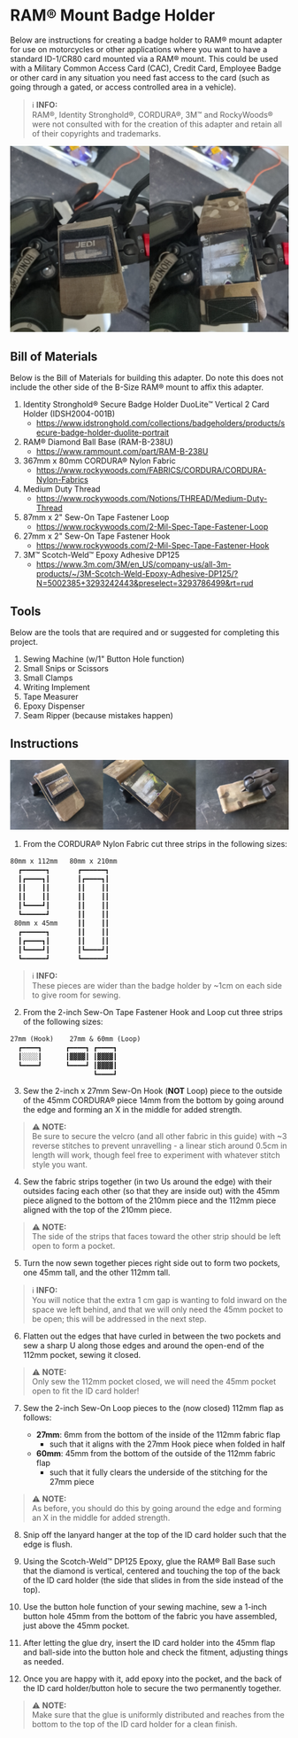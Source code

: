 # RAM® Mount Badge Holder
Below are instructions for creating a badge holder to RAM® mount adapter for use on motorcycles or other applications where you want to have a standard ID-1/CR80 card mounted via a RAM® mount.  This could be used with a Military Common Access Card (CAC), Credit Card, Employee Badge or other card in any situation you need fast access to the card (such as going through a gated, or access controlled area in a vehicle).

> ℹ️ **INFO:** <br/>
> RAM®, Identity Stronghold®, CORDURA®, 3M™ and RockyWoods® were not consulted with for the creation of this adapter and retain all of their copyrights and trademarks.

![Side-by-side-picture of the RAM® ID card holder closed and open on a Honda Grom](images/on-bike.jpg)

## Bill of Materials

Below is the Bill of Materials for building this adapter.  Do note this does not include the other side of the B-Size RAM® mount to affix this adapter.

1. Identity Stronghold® Secure Badge Holder DuoLite™ Vertical 2 Card Holder (IDSH2004-001B)
   - https://www.idstronghold.com/collections/badgeholders/products/secure-badge-holder-duolite-portrait
2. RAM® Diamond Ball Base (RAM-B-238U)
   - https://www.rammount.com/part/RAM-B-238U
3. 367mm x 80mm CORDURA® Nylon Fabric
   - https://www.rockywoods.com/FABRICS/CORDURA/CORDURA-Nylon-Fabrics
4. Medium Duty Thread
   - https://www.rockywoods.com/Notions/THREAD/Medium-Duty-Thread
5. 87mm x 2" Sew-On Tape Fastener Loop
   - https://www.rockywoods.com/2-Mil-Spec-Tape-Fastener-Loop
6. 27mm x 2" Sew-On Tape Fastener Hook
   - https://www.rockywoods.com/2-Mil-Spec-Tape-Fastener-Hook
7. 3M™ Scotch-Weld™ Epoxy Adhesive DP125
   - https://www.3m.com/3M/en_US/company-us/all-3m-products/~/3M-Scotch-Weld-Epoxy-Adhesive-DP125/?N=5002385+3293242443&preselect=3293786499&rt=rud

## Tools

Below are the tools that are required and or suggested for completing this project.

1. Sewing Machine (w/1" Button Hole function)
2. Small Snips or Scissors
3. Small Clamps
4. Writing Implement
5. Tape Measurer
6. Epoxy Dispenser
7. Seam Ripper (because mistakes happen)

## Instructions

![Side-by-side-picture of the RAM® ID card holder front, open, and back on a table](images/on-table.jpg)

1. From the CORDURA® Nylon Fabric cut three strips in the following sizes:

```
80mm x 112mm   80mm x 210mm
  ┏━━━━━━┓       ┏━━━━━━┓
  ┃┏━━━━┓┃       ┃┏━━━━┓┃
  ┃┃    ┃┃       ┃┃    ┃┃
  ┃┃    ┃┃       ┃┃    ┃┃
  ┃┗━━━━┛┃       ┃┃    ┃┃
  ┗━━━━━━┛       ┃┃    ┃┃
 80mm x 45mm     ┃┃    ┃┃
  ┏━━━━━━┓       ┃┃    ┃┃
  ┃┏━━━━┓┃       ┃┃    ┃┃
  ┃┗━━━━┛┃       ┃┗━━━━┛┃
  ┗━━━━━━┛       ┗━━━━━━┛
```

> ℹ️ **INFO:** <br/>
> These pieces are wider than the badge holder by ~1cm on each side to give room for sewing.

2. From the 2-inch Sew-On Tape Fastener Hook and Loop cut three strips of the following sizes:

```
27mm (Hook)    27mm & 60mm (Loop)
  ┏━━━━┓      ┏━━━━┓ ┏━━━━┓
  ┃░░░░┃      ┃▓▓▓▓┃ ┃▓▓▓▓┃
  ┗━━━━┛      ┗━━━━┛ ┃▓▓▓▓┃
                     ┗━━━━┛
```

3. Sew the 2-inch x 27mm Sew-On Hook (**NOT** Loop) piece to the outside of the 45mm CORDURA® piece 14mm from the bottom by going around the edge and forming an X in the middle for added strength.

> ⚠️ **NOTE:** <br/>
> Be sure to secure the velcro (and all other fabric in this guide) with ~3 reverse stitches to prevent unravelling - a linear stich around 0.5cm in length will work, though feel free to experiment with whatever stitch style you want.

4. Sew the fabric strips together (in two Us around the edge) with their outsides facing each other (so that they are inside out) with the 45mm piece aligned to the bottom of the 210mm piece and the 112mm piece aligned with the top of the 210mm piece.

> ⚠️ **NOTE:** <br/>
> The side of the strips that faces toward the other strip should be left open to form a pocket.

5. Turn the now sewn together pieces right side out to form two pockets, one 45mm tall, and the other 112mm tall.

> ℹ️ **INFO:** <br/>
> You will notice that the extra 1 cm gap is wanting to fold inward on the space we left behind, and that we will only need the 45mm pocket to be open; this will be addressed in the next step.

6. Flatten out the edges that have curled in between the two pockets and sew a sharp U along those edges and around the open-end of the 112mm pocket, sewing it closed.

> ⚠️ **NOTE:** <br/>
> Only sew the 112mm pocket closed, we will need the 45mm pocket open to fit the ID card holder!

7. Sew the 2-inch Sew-On Loop pieces to the (now closed) 112mm flap as follows:

   - **27mm**: 6mm from the bottom of the inside of the 112mm fabric flap
     - such that it aligns with the 27mm Hook piece when folded in half
   - **60mm**: 45mm from the bottom of the outside of the 112mm fabric flap
     - such that it fully clears the underside of the stitching for the 27mm piece

> ⚠️ **NOTE:** <br/>
> As before, you should do this by going around the edge and forming an X in the middle for added strength.

8. Snip off the lanyard hanger at the top of the ID card holder such that the edge is flush.

9. Using the Scotch-Weld™ DP125 Epoxy, glue the RAM® Ball Base such that the diamond is vertical, centered and touching the top of the back of the ID card holder (the side that slides in from the side instead of the top).

10. Use the button hole function of your sewing machine, sew a 1-inch button hole 45mm from the bottom of the fabric you have assembled, just above the 45mm pocket.

11. After letting the glue dry, insert the ID card holder into the 45mm flap and ball-side into the button hole and check the fitment, adjusting things as needed.

12. Once you are happy with it, add epoxy into the pocket, and the back of the ID card holder/button hole to secure the two permanently together.

> ⚠️ **NOTE:** <br/>
> Make sure that the glue is uniformly distributed and reaches from the bottom to the top of the ID card holder for a clean finish.
